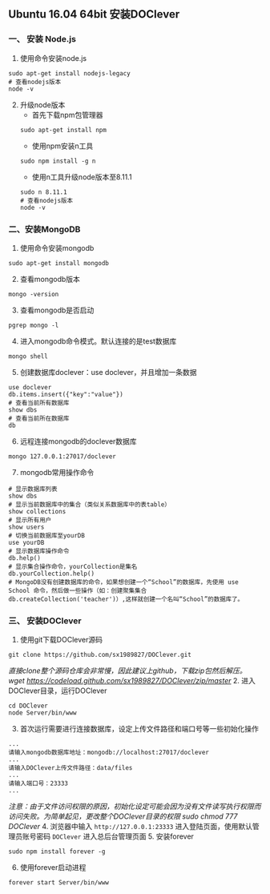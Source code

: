 ## Ubuntu 16.04 64bit 安装DOClever

### 一、 安装 Node.js
 1. 使用命令安装node.js
 ```
 sudo apt-get install nodejs-legacy
 # 查看nodejs版本
 node -v
 ```
 2. 升级node版本
 	* 首先下载npm包管理器
 	```
	sudo apt-get install npm
	```
 	* 使用npm安装n工具
 	```
	sudo npm install -g n
	```
 	* 使用n工具升级node版本至8.11.1
 	```
	sudo n 8.11.1
	# 查看nodejs版本
	node -v
	```

### 二、安装MongoDB
 1. 使用命令安装mongodb
 ```
 sudo apt-get install mongodb
 ```
 2. 查看mongodb版本
 ```
 mongo -version
 ```
 3. 查看mongodb是否启动
 ```
 pgrep mongo -l
 ```
 4. 进入mongodb命令模式。默认连接的是test数据库
 ```
 mongo shell
 ```
 5. 创建数据库doclever：use doclever，并且增加一条数据
 ```
 use doclever
 db.items.insert({"key":"value"})
 # 查看当前所有数据库
 show dbs
 # 查看当前所在数据库
 db
 ```
 6. 远程连接mongodb的doclever数据库
 ```
 mongo 127.0.0.1:27017/doclever
 ```
 7. mongodb常用操作命令
 ```
 # 显示数据库列表
 show dbs
 # 显示当前数据库中的集合（类似关系数据库中的表table）
 show collections
 # 显示所有用户
 show users
 # 切换当前数据库至yourDB
 use yourDB
 # 显示数据库操作命令
 db.help()
 # 显示集合操作命令，yourCollection是集名
 db.yourCollection.help()
 # MongoDB没有创建数据库的命令，如果想创建一个“School”的数据库，先使用 use School 命令，然后做一些操作（如：创建聚集集合 db.createCollection('teacher')）,这样就创建一个名叫“School”的数据库了。 
 ```

### 三、 安装DOClever
 1. 使用git下载DOClever源码
 ```
 git clone https://github.com/sx1989827/DOClever.git
 ```
 *直接clone整个源码仓库会非常慢，因此建议上github，下载zip包然后解压。 wget https://codeload.github.com/sx1989827/DOClever/zip/master*
 2. 进入DOClever目录，运行DOClever
 ```
 cd DOClever
 node Server/bin/www
 ```
 3. 首次运行需要进行连接数据库，设定上传文件路径和端口号等一些初始化操作
 ```
 ...
 请输入mongodb数据库地址：mongodb://localhost:27017/doclever
 ...
 请输入DOClever上传文件路径：data/files
 ...
 请输入端口号：23333
 ...
 ```
 *注意：由于文件访问权限的原因，初始化设定可能会因为没有文件读写执行权限而访问失败。为简单起见，更改整个DOClever目录的权限 sudo chmod 777 DOClever*
 4. 浏览器中输入 `http://127.0.0.1:23333` 进入登陆页面，使用默认管理员账号密码 `DOClever` 进入总后台管理页面
 5. 安装forever
 ```
 sudo npm install forever -g
 ```
 6. 使用forever启动进程
 ```
 forever start Server/bin/www
 ```